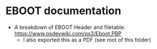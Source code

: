# EBOOT documentation

- A breakdown of EBOOT Header and filetable: https://www.psdevwiki.com/ps3/Eboot.PBP
	- I also exported this as a PDF (see root of this folder)